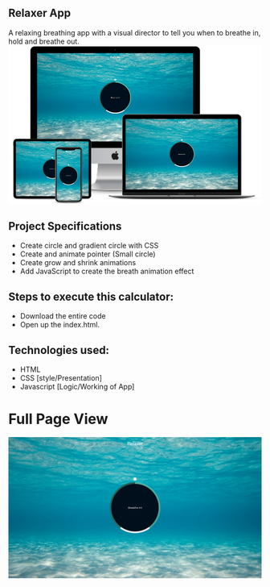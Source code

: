 ## Relaxer App

A relaxing breathing app with a visual director to tell you when to breathe in, hold and breathe out.
![title-pic](breathe.png)

## Project Specifications

- Create circle and gradient circle with CSS
- Create and animate pointer (Small circle)
- Create grow and shrink animations
- Add JavaScript to create the breath animation effect
  
## Steps to execute this calculator:
- Download the entire code 
- Open up the index.html.


## Technologies used: 
- HTML
- CSS [style/Presentation]
- Javascript [Logic/Working of App]
  
# Full Page View
![Breathe-Image](breathelong.png)

